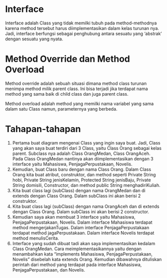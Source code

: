 # Interface
Interface adalah Class yang tidak memilki tubuh pada method-methodnya karena method tersebut harus diimplementasikan dalam kelas turunan nya. 
Jadi, interface berfungsi sebagai penghubung antara sesuatu yang ‘abstrak’ dengan sesuatu yang nyata. 

# Method Override dan Method Overload
Method override adalah sebuah situasi dimana method class turunan menimpa method milik parent class. Ini bisa terjadi jika terdapat nama method yang sama baik di child class dan juga parent class.

Method overload adalah method yang memilki nama variabel yang sama dalam satu Class namun, parameternya yang berbeda.

# Tahapan-tahapan
1. Pertama buat diagram mengenai Class yang ingin saya buat. Jadi, Class yang akan saya buat terdiri dari 3 Class, yaitu Class Orang sebagai kelas parent. Subclass nya adalah Class OrangMedan, Class OrangAceh.
   Pada Class OrangMedan nantinya akan diimplementasikan dengan 3 interface yaitu Mahasiswa, PenjagaPerpustakaan, Novelis.
2. Kemudian, buat Class baru dengan nama Class Orang. Dalam Class Orang kita buat atribut, construktor, dan method seperti Private String hobi, Private String jenisKelamin, Protected String jenisBaju, Private String domisili,
   Constructor, dan method public String menghadiriKuliah.
3. Kita buat class lagi (subClass) dengan nama OrangMedan dan di extends dengan Class Orang. Dalam subClass ini akan berisi 2 construktor.
4. Kita buat class lagi (subClass) dengan nama OrangAceh dan di extends dengan Class Orang. Dalam subClass ini akan berisi 2 constructor.
5. Kemudian saya akan membuat 3 interface yaitu Mahasiswa, PenjagaPerpustakaan, Novelis. Dalam interface Mahasiswa terdapat method mengerjakanTugas. Dalam interface PenjagaPerpustakaan terdapat method jagaPerpustakaan. Dalam interface Novelis terdapat method menulisCerita.
6. Interface yang sudah dibuat tadi akan saya implementasikan kedalam Class OrangMedan. Cara meimplementasikannya yaitu dengan menambahkan kata “implements Mahasiswa, PenjagaPerpustakaan, Novelis” disebelah kata extends Orang. Kemudian dibawahnya dituliskan perintah dari method yang terdapat pada interface Mahasiswa, PenjagaPerpustakaan, dan Novelis.   
       
